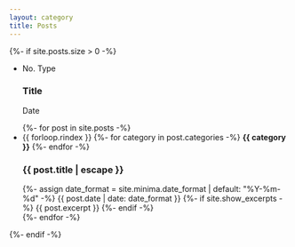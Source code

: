 ```yaml
---
layout: category
title: Posts
---
```


{%- if site.posts.size > 0 -%}
  <ul class="post-list-header">
    <li>
      <span class="post-idx">No.</span>
        <span class="post-category-type">Type</span>
      <h3 class="post-list-title">Title</h3>
      <span class="post-meta">Date</span>
    </li>
  </ul>
  <ul class="post-list">
    {%- for post in site.posts -%}
    <li onclick="onClickPost('{{ post.url }}')">
      <span class="post-idx">{{ forloop.rindex }}</span>
      {%- for category in post.categories -%}
        <span class="post-category-type">
          <b class="{{category}}-tag">{{ category }}</b>
        </span>
      {%- endfor -%}
      <h3 class="post-list-title">
        <a class="post-link">
          {{ post.title | escape }}
        </a>
      </h3>
      {%- assign date_format = site.minima.date_format | default: "%Y-%m-%d" -%}
      <span class="post-meta">{{ post.date | date: date_format }}</span>
      {%- if site.show_excerpts -%}
        {{ post.excerpt }}
      {%- endif -%}
    </li>
    {%- endfor -%}
  </ul>
{%- endif -%}

<script>
function onClickPost(url){
  location.href = url;
}
</script>